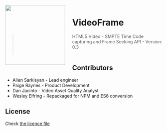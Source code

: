 <img src="http://i.imgur.com/ahsHVk5.png" align="left" width="192px" height="192px"/>
<img align="left" width="0" height="192px" hspace="10"/>

# VideoFrame
> HTML5 Video - SMPTE Time Code capturing and Frame Seeking API - Version: 0.3
<br><br>

## Contributors
* Allen Sarkisyan - Lead engineer
* Paige Raynes - Product Development
* Dan Jacinto - Video Asset Quality Analyst
* Wesley Elfring - Repackaged for NPM and ES6 conversion

## License
Check [the licence file](LICENCE.md)
